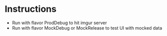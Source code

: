 # Instructions

- Run with flavor ProdDebug to hit imgur server
- Run with flavor MockDebug or MockRelease to test UI with mocked data

